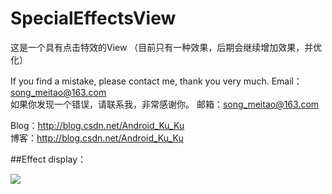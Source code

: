# SpecialEffectsView  

这是一个具有点击特效的View  （目前只有一种效果，后期会继续增加效果，并优化）

If you find a mistake, please contact me, thank you very much.    Email：song_meitao@163.com  
如果你发现一个错误，请联系我，非常感谢你。                      邮箱：song_meitao@163.com  

Blog：http://blog.csdn.net/Android_Ku_Ku  
博客：http://blog.csdn.net/Android_Ku_Ku

##Effect display：


![](https://github.com/songmeitao/SpecialEffectsView/blob/master/SpecialEffectsButton.gif) 
